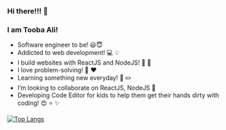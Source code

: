 ### Hi there!!! :wave: 

### I am Tooba Ali!


- Software engineer to be! :smiley::innocent:
- Addicted to web development! :computer: :bulb:
- I build websites with ReactJS and NodeJS! :hammer: :wrench:
- I love problem-solving! :muscle: :heart:
- Learning something new everyday! :calendar: :pencil2:
- I’m looking to collaborate on ReactJS, NodeJS :mag_right:
- Developing Code Editor for kids to help them get their hands dirty with coding! :heart_eyes: :star: :sparkles:

[![Top Langs](https://github-readme-stats.vercel.app/api/top-langs/?username=toobaali1&layout=compact&theme=dark)](https://github.com/toobaali1/github-readme-stats)

